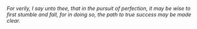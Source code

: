 _For verily, I say unto thee, that in the pursuit of perfection, it may be wise to first stumble and fall, for in doing so, the path to true success may be made clear._
